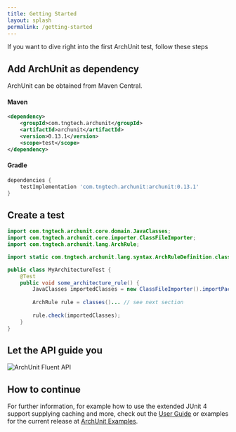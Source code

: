 ```yaml
---
title: Getting Started
layout: splash
permalink: /getting-started
---
```


If you want to dive right into the first ArchUnit test, follow these steps

## Add ArchUnit as dependency

ArchUnit can be obtained from Maven Central.

#### Maven
```xml
<dependency>
    <groupId>com.tngtech.archunit</groupId>
    <artifactId>archunit</artifactId>
    <version>0.13.1</version>
    <scope>test</scope>
</dependency>
```

#### Gradle
```groovy
dependencies {
    testImplementation 'com.tngtech.archunit:archunit:0.13.1'
}
```

## Create a test
```java
import com.tngtech.archunit.core.domain.JavaClasses;
import com.tngtech.archunit.core.importer.ClassFileImporter;
import com.tngtech.archunit.lang.ArchRule;

import static com.tngtech.archunit.lang.syntax.ArchRuleDefinition.classes;

public class MyArchitectureTest {
    @Test
    public void some_architecture_rule() {
        JavaClasses importedClasses = new ClassFileImporter().importPackages("com.myapp");
    
        ArchRule rule = classes()... // see next section
    
        rule.check(importedClasses);
    }
}
```
## Let the API guide you
![ArchUnit Fluent API](assets/ArchUnit-API.gif)

## How to continue
For further information, for example how to use the extended JUnit 4 support supplying caching and 
more, check out the [User Guide](userguide/html/000_Index.html) or examples for the current 
release at [ArchUnit Examples](https://github.com/TNG/ArchUnit-Examples).
